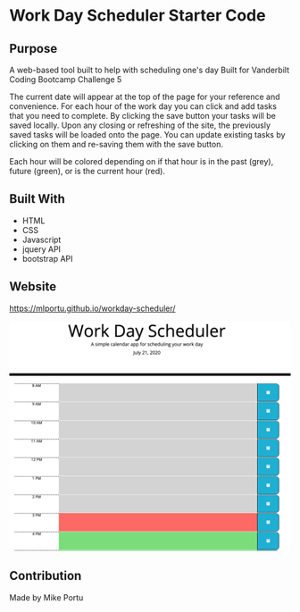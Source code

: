 # Work Day Scheduler Starter Code

## Purpose
A web-based tool built to help with scheduling one's day
Built for Vanderbilt Coding Bootcamp Challenge 5

The current date will appear at the top of the page for your reference and convenience. For each hour of the work day you can click and add tasks that you need to complete. By clicking the save button your tasks will be saved locally. Upon any closing or refreshing of the site, the previously saved tasks will be loaded onto the page. You can update existing tasks by clicking on them and re-saving them with the save button. 

Each hour will be colored depending on if that hour is in the past (grey), future (green), or is the current hour (red). 

## Built With
* HTML
* CSS
* Javascript
* jquery API
* bootstrap API

## Website
https://mlportu.github.io/workday-scheduler/

![web page screenshot](assets/Workday-Scheduler.png/)

## Contribution
Made by Mike Portu

